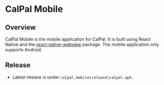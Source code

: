 # CalPal Mobile

## Overview
CalPal Mobile is the mobile application for CalPal. It is built using React Native and the [react-native-webview](https://www.npmjs.com/package/react-native-webview) package. The mobile application only supports Android. 

## Release
- Latest release is under `calpal_mobile\release\calpal.apk`.